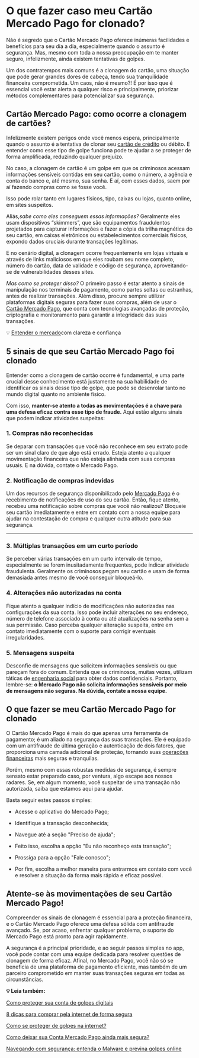 # O que fazer caso meu Cartão Mercado Pago for clonado?

Não é segredo que o Cartão Mercado Pago oferece inúmeras facilidades e benefícios para seu dia a dia, especialmente quando o assunto é segurança. Mas, mesmo com toda a nossa preocupação em te manter seguro, infelizmente, ainda existem tentativas de golpes.

Um dos contratempos mais comuns é a clonagem do cartão, uma situação que pode gerar grandes dores de cabeça, tendo sua tranquilidade financeira comprometida. Um caos, não é mesmo?! É por isso que é essencial você estar alerta a qualquer risco e principalmente, priorizar métodos complementares para potencializar sua segurança.

## **Cartão Mercado Pago: como ocorre a clonagem de cartões?**

Infelizmente existem perigos onde você menos espera, principalmente quando o assunto é a tentativa de clonar seu [cartão de crédito](https://meubolso.mercadopago.com.br/golpe-do-cartao-de-credito-como-evitar) ou débito. E entender como esse tipo de golpe funciona pode te ajudar a se proteger de forma amplificada, reduzindo qualquer prejuízo.

No caso, a clonagem de cartão é um golpe em que os criminosos acessam informações sensíveis contidas em seu cartão, como o número, a agência e conta do banco e, até mesmo, sua senha. E aí, com esses dados, saem por aí fazendo compras como se fosse você.

Isso pode rolar tanto em lugares físicos, tipo, caixas ou lojas, quanto online, em sites suspeitos.

Aliás,*sabe como eles conseguem essas informações?* Geralmente eles usam dispositivos “skimmers”, que são equipamentos fraudulentos projetados para capturar informações e fazer a cópia da trilha magnética do seu cartão, em caixas eletrônicos ou estabelecimentos comerciais físicos, expondo dados cruciais durante transações legítimas.

E no cenário digital, a clonagem ocorre frequentemente em lojas virtuais e através de links maliciosos em que eles roubam seu nome completo, número do cartão, data de validade e código de segurança, aproveitando-se de vulnerabilidades desses sites.

*Mas como se proteger disso?* O primeiro passo é estar atento a sinais de manipulação nos terminais de pagamento, como partes soltas ou estranhas, antes de realizar transações. Além disso, procure sempre utilizar plataformas digitais seguras para fazer suas compras, além de usar o [Cartão Mercado Pago](https://meubolso.mercadopago.com.br/conheca-os-benef%C3%ADcios-de-comprar-com-o-cartao-mercado-pago), que conta com tecnologias avançadas de proteção, criptografia e monitoramento para garantir a integridade das suas transações.

💡 [Entender o mercado](https://meubolso.mercadopago.com.br/guia-para-entender-o-mercado)com clareza e confiança

## **5 sinais de que seu Cartão Mercado Pago foi clonado**

Entender como a clonagem de cartão ocorre é fundamental, e uma parte crucial desse conhecimento está justamente na sua habilidade de identificar os sinais desse tipo de golpe, que pode se desenrolar tanto no mundo digital quanto no ambiente físico.

Com isso, **manter-se atento a todas as movimentações é a chave para uma defesa eficaz contra esse tipo de fraude.** Aqui estão alguns sinais que podem indicar atividades suspeitas:

### **1. Compras não reconhecidas**

Se deparar com transações que você não reconhece em seu extrato pode ser um sinal claro de que algo está errado. Esteja atento a qualquer movimentação financeira que não esteja alinhada com suas compras usuais. E na dúvida, contate o Mercado Pago.

### **2.** **Notificação de compras indevidas**

Um dos recursos de segurança disponibilizado pelo [Mercado Pago](https://meubolso.mercadopago.com.br/solucoes-de-seguranca-mercado-pago) é o recebimento de notificações de uso do seu cartão. Então, fique atento, recebeu uma notificação sobre compras que você não realizou? Bloqueie seu cartão imediatamente e entre em contato com a nossa equipe para ajudar na contestação de compra e qualquer outra atitude para sua segurança.

****

### **3.** **Múltiplas transações em um curto período**

Se perceber várias transações em um curto intervalo de tempo, especialmente se forem inusitadamente frequentes, pode indicar atividade fraudulenta. Geralmente os criminosos pegam seu cartão e usam de forma demasiada antes mesmo de você conseguir bloqueá-lo.

### **4.** **Alterações não autorizadas na conta**

Fique atento a qualquer indício de modificações não autorizadas nas configurações da sua conta. Isso pode incluir alterações no seu endereço, número de telefone associado à conta ou até atualizações na senha sem a sua permissão. Caso perceba qualquer alteração suspeita, entre em contato imediatamente com o suporte para corrigir eventuais irregularidades.

### **5.** **Mensagens suspeita**

Desconfie de mensagens que solicitem informações sensíveis ou que pareçam fora do comum. Entenda que os criminosos, muitas vezes, utilizam táticas de [engenharia social](https://meubolso.mercadopago.com.br/guia-engenharia-social) para obter dados confidenciais. Portanto, lembre-se: **o Mercado Pago não solicita informações sensíveis por meio de mensagens não seguras. Na dúvida, contate a nossa equipe.**

## **O que fazer se meu Cartão Mercado Pago for clonado**

O Cartão Mercado Pago é mais do que apenas uma ferramenta de pagamento; é um aliado na segurança das suas transações. Ele é equipado com um antifraude de última geração e autenticação de dois fatores, que proporciona uma camada adicional de proteção, tornando suas [operações financeiras](https://meubolso.mercadopago.com.br/cai-em-um-golpe-financeiro-e-agora) mais seguras e tranquilas.

Porém, mesmo com essas robustas medidas de segurança, é sempre sensato estar preparado caso, por ventura, algo escape aos nossos radares. Se, em algum momento, você suspeitar de uma transação não autorizada, saiba que estamos aqui para ajudar.

Basta seguir estes passos simples:

- Acesse o aplicativo do Mercado Pago;

- Identifique a transação desconhecida;

- Navegue até a seção "Preciso de ajuda";

- Feito isso, escolha a opção "Eu não reconheço esta transação";

- Prossiga para a opção "Fale conosco";

- Por fim, escolha a melhor maneira para entrarmos em contato com você e resolver a situação da forma mais rápida e eficaz possível.

## **Atente-se às movimentações de seu Cartão Mercado Pago!**

Compreender os sinais de clonagem é essencial para a proteção financeira, e o Cartão Mercado Pago oferece uma defesa sólida com antifraude avançado. Se, por acaso, enfrentar qualquer problema, o suporte do Mercado Pago está pronto para agir rapidamente.

A segurança é a principal prioridade, e ao seguir passos simples no app, você pode contar com uma equipe dedicada para resolver questões de clonagem de forma eficaz. Afinal, no Mercado Pago, você não só se beneficia de uma plataforma de pagamento eficiente, mas também de um parceiro comprometido em manter suas transações seguras em todas as circunstâncias.

**💡 Leia também:**

[Como proteger sua conta de golpes digitais](https://meubolso.mercadopago.com.br/golpes-digitais)

[8 dicas para comprar pela internet de forma segura](https://meubolso.mercadopago.com.br/comprar-pela-internet)

[Como se proteger de golpes na internet?](https://meubolso.mercadopago.com.br/golpes-na-internet)

[Como deixar sua Conta Mercado Pago ainda mais segura?](https://conteudo.mercadopago.com.br/como-deixar-sua-conta-mercado-pago-ainda-mais-segura)

[Navegando com segurança: entenda o Malware e previna golpes online](https://meubolso.mercadopago.com.br/o-que-e-malware-e-como-se-proteger)